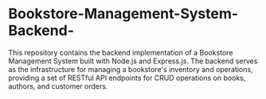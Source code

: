 # Bookstore-Management-System-Backend-
This repository contains the backend implementation of a Bookstore Management System built with Node.js and Express.js. The backend serves as the infrastructure for managing a bookstore's inventory and operations, providing a set of RESTful API endpoints for CRUD operations on books, authors, and customer orders.
